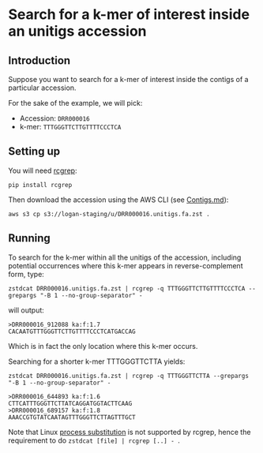 # Search for a k-mer of interest inside an unitigs accession

## Introduction

Suppose you want to search for a k-mer of interest inside the contigs of a particular accession.

For the sake of the example, we will pick:

* Accession: `DRR000016`
* k-mer: `TTTGGGTTCTTGTTTTCCCTCA`

## Setting up

You will need [rcgrep](https://github.com/dib-lab/rcgrep):

```
pip install rcgrep
```

Then download the accession using the AWS CLI (see [Contigs.md](Contigs.md)): 

```
aws s3 cp s3://logan-staging/u/DRR000016.unitigs.fa.zst .
```

## Running

To search for the k-mer within all the unitigs of the accession, including potential occurrences where this k-mer appears in reverse-complement form, type:

```
zstdcat DRR000016.unitigs.fa.zst | rcgrep -q TTTGGGTTCTTGTTTTCCCTCA --grepargs "-B 1 --no-group-separator" -
```

will output:

```
>DRR000016_912088 ka:f:1.7
CACAATGTTTGGGTTCTTGTTTTCCCTCATGACCAG
```

Which is in fact the only location where this k-mer occurs.

Searching for a shorter k-mer TTTGGGTTCTTA yields:

```
zstdcat DRR000016.unitigs.fa.zst | rcgrep -q TTTGGGTTCTTA --grepargs "-B 1 --no-group-separator" -
```

```
>DRR000016_644893 ka:f:1.6
CTTCATTTGGGTTCTTATCAGGATGGTACTTCAAG
>DRR000016_689157 ka:f:1.8
AAACCGTGTATCAATAGTTTGGGTTCTTAGTTTGCT
```

Note that Linux [process substitution](https://www.gnu.org/software/bash/manual/html_node/Process-Substitution.html#Process-Substitution) is not supported by rcgrep, hence the requirement to do `zstdcat [file] | rcgrep [..] - `.
